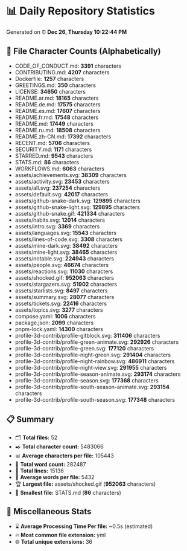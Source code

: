 # 📊 Daily Repository Statistics
Generated on ⏰ **Dec 26, Thursday 10:22:44 PM**

## 📂 File Character Counts (Alphabetically)
- CODE_OF_CONDUCT.md: **3391** characters
- CONTRIBUTING.md: **4207** characters
- Dockerfile: **1257** characters
- GREETINGS.md: **350** characters
- LICENSE: **34650** characters
- README.ar.md: **18165** characters
- README.de.md: **17575** characters
- README.es.md: **17607** characters
- README.fr.md: **17548** characters
- README.md: **17449** characters
- README.ru.md: **18508** characters
- README.zh-CN.md: **17392** characters
- RECENT.md: **5706** characters
- SECURITY.md: **1171** characters
- STARRED.md: **9543** characters
- STATS.md: **86** characters
- WORKFLOWS.md: **6063** characters
- assets/achievements.svg: **38309** characters
- assets/activity.svg: **23453** characters
- assets/all.svg: **237254** characters
- assets/default.svg: **42017** characters
- assets/github-snake-dark.svg: **129895** characters
- assets/github-snake-light.svg: **129895** characters
- assets/github-snake.gif: **421334** characters
- assets/habits.svg: **12014** characters
- assets/intro.svg: **3369** characters
- assets/languages.svg: **15543** characters
- assets/lines-of-code.svg: **3308** characters
- assets/mine-dark.svg: **38492** characters
- assets/mine-light.svg: **38465** characters
- assets/notable.svg: **224943** characters
- assets/people.svg: **46674** characters
- assets/reactions.svg: **11030** characters
- assets/shocked.gif: **952063** characters
- assets/stargazers.svg: **51902** characters
- assets/starlists.svg: **8497** characters
- assets/summary.svg: **28077** characters
- assets/tickets.svg: **22416** characters
- assets/topics.svg: **3277** characters
- compose.yaml: **1006** characters
- package.json: **2099** characters
- pnpm-lock.yaml: **14300** characters
- profile-3d-contrib/profile-gitblock.svg: **311406** characters
- profile-3d-contrib/profile-green-animate.svg: **292926** characters
- profile-3d-contrib/profile-green.svg: **177120** characters
- profile-3d-contrib/profile-night-green.svg: **291404** characters
- profile-3d-contrib/profile-night-rainbow.svg: **486911** characters
- profile-3d-contrib/profile-night-view.svg: **291955** characters
- profile-3d-contrib/profile-season-animate.svg: **293174** characters
- profile-3d-contrib/profile-season.svg: **177368** characters
- profile-3d-contrib/profile-south-season-animate.svg: **293154** characters
- profile-3d-contrib/profile-south-season.svg: **177348** characters

## 📋 Summary
- 🗂️ **Total files:** 52
- ✒️ **Total character count:** 5483066
- 📊 **Average characters per file:** 105443
- 📝 **Total word count:** 282487
- 🧾 **Total lines:** 15136
- 📐 **Average words per file:** 5432
- 🏆 **Largest file:** assets/shocked.gif (**952063** characters)
- 🥉 **Smallest file:** STATS.md (**86** characters)

## 🌟 Miscellaneous Stats
- ⌛ **Average Processing Time Per file:** ~0.5s (estimated)
- 🔥 **Most common file extension:** yml
- 🌐 **Total unique extensions:** 36
